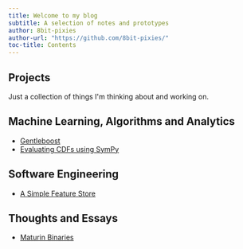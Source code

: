 ```yaml
---
title: Welcome to my blog
subtitle: A selection of notes and prototypes
author: 8bit-pixies
author-url: "https://github.com/8bit-pixies/"
toc-title: Contents
---
```


## Projects

Just a collection of things I'm thinking about and working on.

## Machine Learning, Algorithms and Analytics

* [Gentleboost](./gentleboost.html)
* [Evaluating CDFs using SymPy](./evaluating-cdfs.html)

## Software Engineering

* [A Simple Feature Store](./a-simple-feature-store.html)

## Thoughts and Essays

* [Maturin Binaries](./maturin-binaries.html)